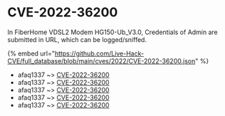 # CVE-2022-36200

In FiberHome VDSL2 Modem HG150-Ub_V3.0, Credentials of Admin are submitted in URL, which can be logged/sniffed.

{% embed url="https://github.com/Live-Hack-CVE/full_database/blob/main/cves/2022/CVE-2022-36200.json" %}


* afaq1337 ~> [CVE-2022-36200](https://www.alice-snow.ru/2022/database/cve-2022-36200/cve-2022-36200-afaq1337)
* afaq1337 ~> [CVE-2022-36200](https://www.alice-snow.ru/2022/database/cve-2022-36200/cve-2022-36200-afaq1337)
* afaq1337 ~> [CVE-2022-36200](https://www.alice-snow.ru/2022/database/cve-2022-36200/cve-2022-36200-afaq1337)
* afaq1337 ~> [CVE-2022-36200](https://www.alice-snow.ru/2022/database/cve-2022-36200/cve-2022-36200-afaq1337)
* afaq1337 ~> [CVE-2022-36200](https://www.alice-snow.ru/2022/database/cve-2022-36200/cve-2022-36200-afaq1337)